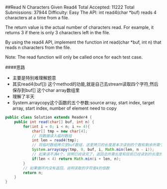 ##Read N Characters Given Read4
Total Accepted: 11222 Total Submissions: 37944 Difficulty: Easy
The API: int read4(char *buf) reads 4 characters at a time from a file.

The return value is the actual number of characters read. For example, it returns 3 if there is only 3 characters left in the file.

By using the read4 API, implement the function int read(char *buf, int n) that reads n characters from the file.

Note:
The read function will only be called once for each test case.

####思路
- 主要是特别难理解题意
- 其实read4(buf[]) 这个method的功能,就是自己去stream读取四个字符,然后保存到buf[] 这个char array数组里
- 理解了半天
- System.arraycopy这个函数的五个参数:source array, start index, target array, start index, number of element need to copy

```java
public class Solution extends Reader4 {
    public int read(char[] buf, int n) {
        for(int i = 0; i < n; i += 4){
            char[] tmp = new char[4];
            // 将数据读入临时数组
            int len = read4(tmp);
            // 将临时数组拷贝至buf数组，这里拷贝的长度是本次读到的个数和剩余所需个数中较小的
            System.arraycopy(tmp, 0, buf, i, Math.min(len, n - i));
            // 如果读不满4个，说明已经读完了，返回总所需长度和目前已经读到的长度的较小的
            if(len < 4) return Math.min(i + len, n);
        }
        // 如果循环内没有返回，说明读取的字符是4的倍数
        return n;
    }
}
```
